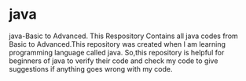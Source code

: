 # java
java-Basic to Advanced.
This Respository Contains all java codes from Basic to Advanced.This repository was created when I am learning programming language called java.
So,this repository is helpful for beginners of java to verify their code and check my code to give suggestions if anything goes wrong with my code.


